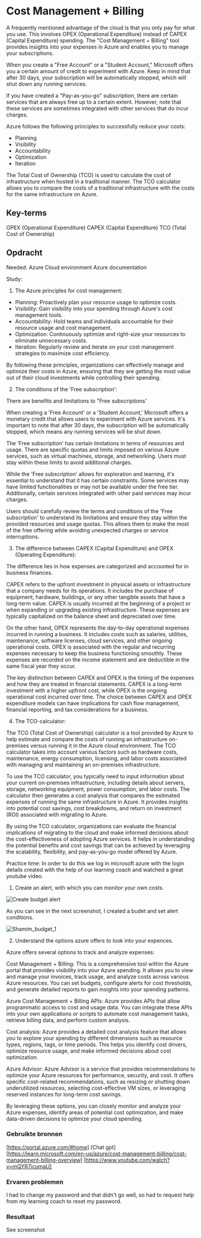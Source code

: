 # Cost Management + Billing

A frequently mentioned advantage of the cloud is that you only pay for what you use. This involves OPEX (Operational Expenditure) instead of CAPEX (Capital Expenditure) spending. The "Cost Management + Billing" tool provides insights into your expenses in Azure and enables you to manage your subscriptions.

When you create a "Free Account" or a "Student Account," Microsoft offers you a certain amount of credit to experiment with Azure. Keep in mind that after 30 days, your subscription will be automatically stopped, which will shut down any running services.

If you have created a "Pay-as-you-go" subscription, there are certain services that are always free up to a certain extent. However, note that these services are sometimes integrated with other services that do incur charges.

Azure follows the following principles to successfully reduce your costs:

- Planning
- Visibility
- Accountability
- Optimization
- Iteration


The Total Cost of Ownership (TCO) is used to calculate the cost of infrastructure when hosted in a traditional manner. The TCO calculator allows you to compare the costs of a traditional infrastructure with the costs for the same infrastructure on Azure.

## Key-terms

OPEX (Operational Expenditure)
CAPEX (Capital Expenditure)
TCO (Total Cost of Ownership)

## Opdracht

Needed:
Azure Cloud environment
Azure documentation

Study:

1. The Azure principles for cost management:

- Planning: Proactively plan your resource usage to optimize costs.
- Visibility: Gain visibility into your spending through Azure's cost management tools.
- Accountability: Hold teams and individuals accountable for their resource usage and cost management.
- Optimization: Continuously optimize and right-size your resources to eliminate unnecessary costs.
- Iteration: Regularly review and iterate on your cost management strategies to maximize cost efficiency.

By following these principles, organizations can effectively manage and optimize their costs in Azure, ensuring that they are getting the most value out of their cloud investments while controlling their spending.

2. The conditions of the 'Free subscription':

There are benefits and limitations to "Free subscriptions'

When creating a 'Free Account' or a 'Student Account,' Microsoft offers a monetary credit that allows users to experiment with Azure services. It's important to note that after 30 days, the subscription will be automatically stopped, which means any running services will be shut down.

The 'Free subscription' has certain limitations in terms of resources and usage. There are specific quotas and limits imposed on various Azure services, such as virtual machines, storage, and networking. Users must stay within these limits to avoid additional charges.

While the 'Free subscription' allows for exploration and learning, it's essential to understand that it has certain constraints. Some services may have limited functionalities or may not be available under the free tier. Additionally, certain services integrated with other paid services may incur charges.

Users should carefully review the terms and conditions of the 'Free subscription' to understand its limitations and ensure they stay within the provided resources and usage quotas. This allows them to make the most of the free offering while avoiding unexpected charges or service interruptions.

3. The difference between CAPEX (Capital Expenditure) and OPEX (Operating Expenditure):

The difference lies in how expenses are categorized and accounted for in business finances.

CAPEX refers to the upfront investment in physical assets or infrastructure that a company needs for its operations. It includes the purchase of equipment, hardware, buildings, or any other tangible assets that have a long-term value. CAPEX is usually incurred at the beginning of a project or when expanding or upgrading existing infrastructure. These expenses are typically capitalized on the balance sheet and depreciated over time.

On the other hand, OPEX represents the day-to-day operational expenses incurred in running a business. It includes costs such as salaries, utilities, maintenance, software licenses, cloud services, and other ongoing operational costs. OPEX is associated with the regular and recurring expenses necessary to keep the business functioning smoothly. These expenses are recorded on the income statement and are deductible in the same fiscal year they occur.

The key distinction between CAPEX and OPEX is the timing of the expenses and how they are treated in financial statements. CAPEX is a long-term investment with a higher upfront cost, while OPEX is the ongoing operational cost incurred over time. The choice between CAPEX and OPEX expenditure models can have implications for cash flow management, financial reporting, and tax considerations for a business.

4. The TCO-calculator:

The TCO (Total Cost of Ownership) calculator is a tool provided by Azure to help estimate and compare the costs of running an infrastructure on-premises versus running it in the Azure cloud environment. The TCO calculator takes into account various factors such as hardware costs, maintenance, energy consumption, licensing, and labor costs associated with managing and maintaining an on-premises infrastructure.

To use the TCO calculator, you typically need to input information about your current on-premises infrastructure, including details about servers, storage, networking equipment, power consumption, and labor costs. The calculator then generates a cost analysis that compares the estimated expenses of running the same infrastructure in Azure. It provides insights into potential cost savings, cost breakdowns, and return on investment (ROI) associated with migrating to Azure.

By using the TCO calculator, organizations can evaluate the financial implications of migrating to the cloud and make informed decisions about the cost-effectiveness of adopting Azure services. It helps in understanding the potential benefits and cost savings that can be achieved by leveraging the scalability, flexibility, and pay-as-you-go model offered by Azure.


Practice time:
 In order to do this we log in microsoft azure with the login details created with the help of our learning coach and watched a great youtube video.
 
1. Create an alert, with which you can monitor your own costs.

![Create budget alert](/00_includes/Cloud/Create%20budget%20alert.jpg)

As you can see in the next screenshot, I created a budet and set alert conditions.

![Shamim_budget_1](/00_includes/Cloud/Shamim_budget_1.jpg)

2. Understand the options azure offers to look into your expences.

Azure offers several options to track and analyze expenses:

Cost Management + Billing: This is a comprehensive tool within the Azure portal that provides visibility into your Azure spending. It allows you to view and manage your invoices, track usage, and analyze costs across various Azure resources. You can set budgets, configure alerts for cost thresholds, and generate detailed reports to gain insights into your spending patterns.

Azure Cost Management + Billing APIs: Azure provides APIs that allow programmatic access to cost and usage data. You can integrate these APIs into your own applications or scripts to automate cost management tasks, retrieve billing data, and perform custom analysis.

Cost analysis: Azure provides a detailed cost analysis feature that allows you to explore your spending by different dimensions such as resource types, regions, tags, or time periods. This helps you identify cost drivers, optimize resource usage, and make informed decisions about cost optimization.

Azure Advisor: Azure Advisor is a service that provides recommendations to optimize your Azure resources for performance, security, and cost. It offers specific cost-related recommendations, such as resizing or shutting down underutilized resources, selecting cost-effective VM sizes, or leveraging reserved instances for long-term cost savings.

By leveraging these options, you can closely monitor and analyze your Azure expenses, identify areas of potential cost optimization, and make data-driven decisions to optimize your cloud spending.


### Gebruikte bronnen

[https://portal.azure.com/#home]
[Chat gpt]
[https://learn.microsoft.com/en-us/azure/cost-management-billing/cost-management-billing-overview]
[https://www.youtube.com/watch?v=mQYR7icumaU]


### Ervaren problemen

I had to change my password and that didn't go well, so had to request help from my learning coach to reset my password.

### Resultaat
See screenshot